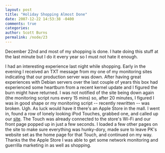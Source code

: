 ```yaml
---
layout: post
title: "Holiday Shopping Almost Done"
date: 2007-12-22 14:53:38 -0400
comments: true
categories: 
author: Scott Burns
permalink: /node/23
---
```


December 22nd and most of my shopping is done.  I hate doing this stuff at the
last minute but I do it every year so I must not hate it enough.

I had an interesting experience last night while shopping.  Early in the
evening I received an TXT message from my one of my monitoring sites
indicating that our production server was down.  After having great
experiences with Debian servers over the last couple of years this box had
experienced some heartburn from a recent kernel update and I figured the burn
might have returned.  I was not notified of the site being down again (the
monitoring script runs every 15 mins) so, after 20 minutes, I figured I was in
good shape or my monitoring script -- recently rewritten -- was broken.  Ugh.
As luck would have it there's an Apple Store in the mall.  I went in, found a
row of lonely looking iPod Touches, grabbed one, and called up our
[site](http://www.publicknowledge.org). The Touch was already connected to the
store's Wi-Fi and our front page popped up in just a few seconds.  I loaded a
few other pages on the site to make sure everything was hunky-dory, made sure
to leave PK's website set as the home page for that Touch, and continued on my
way.  Thanks the the Apple Store I was able to get some network monitoring and
guerrilla marketing in as well as shopping.

